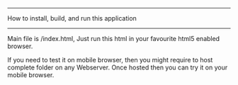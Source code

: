 ***
How to install, build, and run this application

***
Main file is /index.html, 
Just run this html in your favourite html5 enabled browser.

If you need to test it on mobile browser, then you might require to host complete folder on any Webserver. Once hosted then you can try it on your mobile browser.
